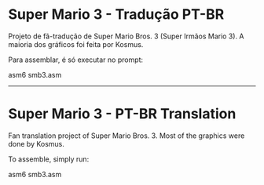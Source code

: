 # Super Mario 3 - Tradução PT-BR

Projeto de fã-tradução de Super Mario Bros. 3 (Super Irmãos Mario 3). A maioria dos gráficos foi feita por Kosmus.  

Para assemblar, é só executar no prompt:

asm6 smb3.asm

-------------

# Super Mario 3 - PT-BR Translation

Fan translation project of Super Mario Bros. 3. Most of the graphics were done by Kosmus.  

To assemble, simply run:

asm6 smb3.asm
